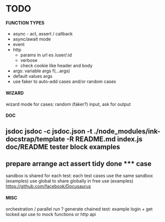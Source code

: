 # TODO

#### FUNCTION TYPES
- async - act, assert / callback
- async/await mode
- event
- http
  - params in url es /user/:id
  - verbose
  - check cookie like header and body
- args: variable args f(...args)
- default values args
- use faker to auto-add cases and/or random cases

#### WIZARD
wizard mode for cases: random (faker?) input, ask for output

#### DOC
jsdoc
jsdoc -c jsdoc.json -t ./node_modules/ink-docstrap/template -R README.md index.js
doc/README
tester block examples
---
prepare
arrange
act
assert
tidy
done
*** case
---
sandbox is shared for each test: each test cases use the same sandbox (examples)
use global to share globally in free use (examples)
https://github.com/facebook/Docusaurus

#### MISC
orchestration / parallel run
? generate chained test: example login + get locked api
use to mock functions or http api
